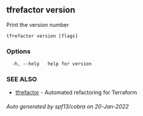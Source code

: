 ## tfrefactor version

Print the version number

```
tfrefactor version [flags]
```

### Options

```
  -h, --help   help for version
```

### SEE ALSO

* [tfrefactor](tfrefactor.md)	 - Automated refactoring for Terraform

###### Auto generated by spf13/cobra on 20-Jan-2022
